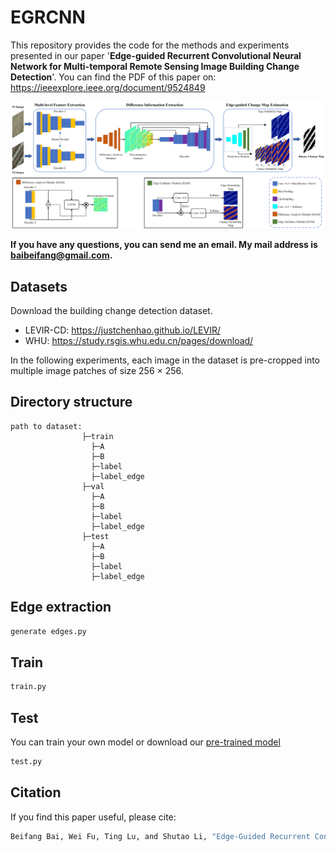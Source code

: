# EGRCNN
This repository provides the code for the methods and experiments presented in our paper '**Edge-guided Recurrent Convolutional Neural Network for Multi-temporal Remote Sensing Image Building Change Detection**'.
You can find the PDF of this paper on: https://ieeexplore.ieee.org/document/9524849

![net](https://github.com/luting-hnu/EGRCNN/blob/main/figure/net.png)

**If you have any questions, you can send me an email. My mail address is baibeifang@gmail.com.**

## Datasets
Download the building change detection dataset. 
- LEVIR-CD: https://justchenhao.github.io/LEVIR/
- WHU: https://study.rsgis.whu.edu.cn/pages/download/

In the following experiments, each image in the dataset is pre-cropped into multiple image patches of size 256 × 256.
## Directory structure
```
path to dataset:
                ├─train
                  ├─A
                  ├─B
                  ├─label
                  ├─label_edge
                ├─val
                  ├─A
                  ├─B
                  ├─label
                  ├─label_edge
                ├─test
                  ├─A
                  ├─B
                  ├─label
                  ├─label_edge
```
## Edge extraction
```bash
generate edges.py
```

## Train
```bash
train.py
```
## Test
You can train your own model or download our [pre-trained model](https://drive.google.com/file/d/1WhhCof1bfq1JCyHtsgmirGzW6tY0996x/view)

```bash
test.py
```

## Citation
If you find this paper useful, please cite:
```bash
Beifang Bai, Wei Fu, Ting Lu, and Shutao Li, "Edge-Guided Recurrent Convolutional Neural Network for Multitemporal Remote Sensing Image Building Change Detection," in IEEE Transactions on Geoscience and Remote Sensing, vol. 60, pp. 1-13, 2022, Art no. 5610613, doi: 10.1109/TGRS.2021.3106697.
```
